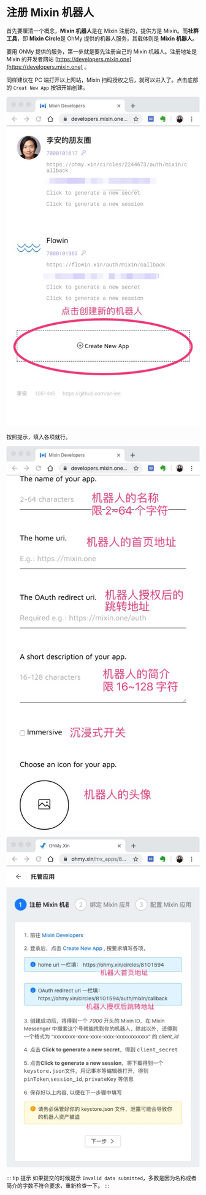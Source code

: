 # 注册 Mixin 机器人

首先要厘清一个概念，**Mixin 机器人**是在 Mixin 注册的，提供方是 Mixin。而**社群工具**，即 **Mixin Circle**是 OhMy 提供的机器人服务，其载体则是 **Mixin 机器人**。

要用 OhMy 提供的服务，第一步就是要先注册自己的 Mixin 机器人。注册地址是 Mixin 的开发者网站 [https://developers.mixin.one](https://developers.mixin.one) 。

同样建议在 PC 端打开以上网站，Mixin 扫码授权之后，就可以进入了。点击底部的 `Creat New App` 按钮开始创建。

![Jietu20191006-115026](../assets/images/Jietu20191006-115026.jpg)

按照提示，填入各项就行。

![image-20190829105156012](../assets/images/Jietu20191006-114722.jpg)

![Jietu20191006-114904](../assets/images/Jietu20191006-114904.jpg)

::: tip 提示
如果提交的时候提示 `Invalid data submitted`，多数是因为名称或者简介的字数不符合要求，重新检查一下。
:::
